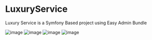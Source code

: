# LuxuryService

Luxury Service is a Symfony Based project using Easy Admin Bundle

![image](https://github.com/SaItiplouf/LuxuryService/assets/120452681/2b35074a-b6c8-40b0-95f2-d2a7cff461b0)
![image](https://github.com/SaItiplouf/LuxuryService/assets/120452681/3184dc2b-fd7c-439a-bc8d-98e2ee7ed634)
![image](https://github.com/SaItiplouf/LuxuryService/assets/120452681/5912a4d2-2191-4ff2-b160-d09228abaf2d)
![image](https://github.com/SaItiplouf/LuxuryService/assets/120452681/fb7bd916-8e04-4a85-af5e-4f3c2953a31a)

